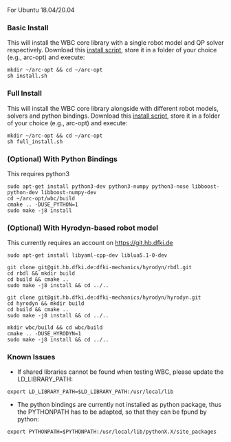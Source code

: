 For Ubuntu 18.04/20.04

### Basic Install

This will install the WBC core library with a single robot model and QP solver respectively. Download this [install script](https://github.com/ARC-OPT/wbc/blob/master/scripts/install.sh), store it in a folder of your choice (e.g., arc-opt) and execute:

```
mkdir ~/arc-opt && cd ~/arc-opt
sh install.sh
```
### Full Install

This will install the WBC core library alongside with different robot models, solvers and python bindings. Download this [install script](https://github.com/ARC-OPT/wbc/blob/master/scripts/full_install.sh), store it in a folder of your choice (e.g., arc-opt) and execute:

```
mkdir ~/arc-opt && cd ~/arc-opt
sh full_install.sh
```

### (Optional) With Python Bindings

This requires python3

```
sudo apt-get install python3-dev python3-numpy python3-nose libboost-python-dev libboost-numpy-dev
cd ~/arc-opt/wbc/build
cmake .. -DUSE_PYTHON=1
sudo make -j8 install
```

### (Optional) With Hyrodyn-based robot model
This currently requires an account on https://git.hb.dfki.de
```
sudo apt-get install libyaml-cpp-dev liblua5.1-0-dev

git clone git@git.hb.dfki.de:dfki-mechanics/hyrodyn/rbdl.git
cd rbdl && mkdir build
cd build && cmake ..
sudo make -j8 install && cd ../..

git clone git@git.hb.dfki.de:dfki-mechanics/hyrodyn/hyrodyn.git
cd hyrodyn && mkdir build
cd build && cmake ..
sudo make -j8 install && cd ../..

mkdir wbc/build && cd wbc/build
cmake .. -DUSE_HYRODYN=1
sudo make -j8 install && cd ../..
```

### Known Issues

- If shared libraries cannot be found when testing WBC, please update the LD_LIBRARY_PATH:
```
export LD_LIBRARY_PATH=$LD_LIBRARY_PATH:/usr/local/lib
```
- The python bindings are currently not installed as python package, thus the PYTHONPATH has to be adapted, so that they can be fpund by python:
```
export PYTHONPATH=$PYTHONPATH:/usr/local/lib/pythonX.X/site_packages
```

